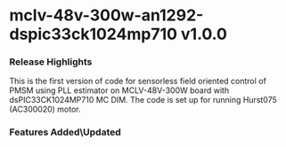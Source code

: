 # mclv-48v-300w-an1292-dspic33ck1024mp710 v1.0.0
### Release Highlights
This is the first version of code for sensorless field oriented control of PMSM using PLL estimator on MCLV-48V-300W board with dsPIC33CK1024MP710 MC DIM. 
The code is set up for running Hurst075 (AC300020) motor.


### Features Added\Updated



